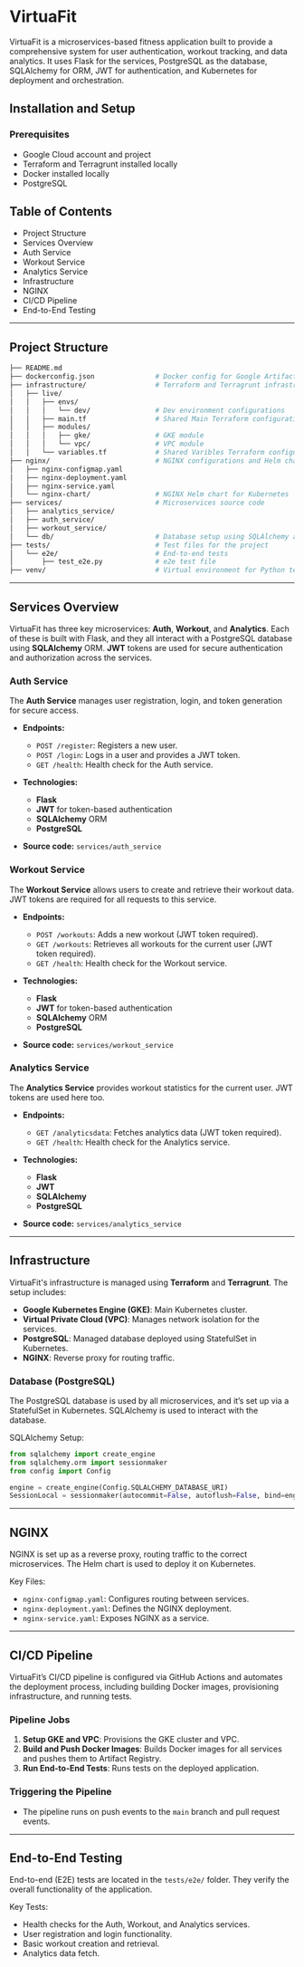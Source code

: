 # VirtuaFit

VirtuaFit is a microservices-based fitness application built to provide a comprehensive system for user authentication, workout tracking, and data analytics. It uses Flask for the services, PostgreSQL as the database, SQLAlchemy for ORM, JWT for authentication, and Kubernetes for deployment and orchestration.

## Installation and Setup

### Prerequisites

- Google Cloud account and project
- Terraform and Terragrunt installed locally
- Docker installed locally
- PostgreSQL

## Table of Contents

- Project Structure
- Services Overview
- Auth Service
- Workout Service
- Analytics Service
- Infrastructure
- NGINX
- CI/CD Pipeline
- End-to-End Testing
---

## Project Structure

```bash
├── README.md
├── dockerconfig.json               # Docker config for Google Artifact Registry
├── infrastructure/                 # Terraform and Terragrunt infrastructure files
│   ├── live/
│   │   ├── envs/
│   │   │   └── dev/                # Dev environment configurations
│   │   ├── main.tf                 # Shared Main Terraform configuration file accros environments
│   │   ├── modules/
│   │   │   ├── gke/                # GKE module
│   │   │   └── vpc/                # VPC module
│   │   └── variables.tf            # Shared Varibles Terraform configuration file accros environments
├── nginx/                          # NGINX configurations and Helm chart
│   ├── nginx-configmap.yaml
│   ├── nginx-deployment.yaml
│   ├── nginx-service.yaml
│   └── nginx-chart/                # NGINX Helm chart for Kubernetes
├── services/                       # Microservices source code
│   ├── analytics_service/
│   ├── auth_service/
│   ├── workout_service/
│   └── db/                         # Database setup using SQLAlchemy and PostgreSQL
├── tests/                          # Test files for the project
│   └── e2e/                        # End-to-end tests
│       ├── test_e2e.py             # e2e test file
├── venv/                           # Virtual environment for Python testing dependencies
```

---

## Services Overview

VirtuaFit has three key microservices: **Auth**, **Workout**, and **Analytics**. Each of these is built with Flask, and they all interact with a PostgreSQL database using **SQLAlchemy** ORM. **JWT** tokens are used for secure authentication and authorization across the services.

### Auth Service

The **Auth Service** manages user registration, login, and token generation for secure access.

- **Endpoints:**
  - `POST /register`: Registers a new user.
  - `POST /login`: Logs in a user and provides a JWT token.
  - `GET /health`: Health check for the Auth service.

- **Technologies:**
  - **Flask**
  - **JWT** for token-based authentication
  - **SQLAlchemy** ORM
  - **PostgreSQL**

- **Source code:** `services/auth_service`

### Workout Service

The **Workout Service** allows users to create and retrieve their workout data. JWT tokens are required for all requests to this service.

- **Endpoints:**
  - `POST /workouts`: Adds a new workout (JWT token required).
  - `GET /workouts`: Retrieves all workouts for the current user (JWT token required).
  - `GET /health`: Health check for the Workout service.

- **Technologies:**
  - **Flask**
  - **JWT** for token-based authentication
  - **SQLAlchemy** ORM
  - **PostgreSQL**

- **Source code:** `services/workout_service`

### Analytics Service

The **Analytics Service** provides workout statistics for the current user. JWT tokens are used here too.

- **Endpoints:**
  - `GET /analyticsdata`: Fetches analytics data (JWT token required).
  - `GET /health`: Health check for the Analytics service.

- **Technologies:**
  - **Flask**
  - **JWT**
  - **SQLAlchemy**
  - **PostgreSQL**

- **Source code:** `services/analytics_service`

---

## Infrastructure

VirtuaFit's infrastructure is managed using **Terraform** and **Terragrunt**. The setup includes:

- **Google Kubernetes Engine (GKE)**: Main Kubernetes cluster.
- **Virtual Private Cloud (VPC)**: Manages network isolation for the services.
- **PostgreSQL**: Managed database deployed using StatefulSet in Kubernetes.
- **NGINX**: Reverse proxy for routing traffic.

### Database (PostgreSQL)

The PostgreSQL database is used by all microservices, and it’s set up via a StatefulSet in Kubernetes. SQLAlchemy is used to interact with the database.

SQLAlchemy Setup:
```python
from sqlalchemy import create_engine
from sqlalchemy.orm import sessionmaker
from config import Config

engine = create_engine(Config.SQLALCHEMY_DATABASE_URI)
SessionLocal = sessionmaker(autocommit=False, autoflush=False, bind=engine)
```

---

## NGINX

NGINX is set up as a reverse proxy, routing traffic to the correct microservices. The Helm chart is used to deploy it on Kubernetes.

Key Files:
- `nginx-configmap.yaml`: Configures routing between services.
- `nginx-deployment.yaml`: Defines the NGINX deployment.
- `nginx-service.yaml`: Exposes NGINX as a service.

---

## CI/CD Pipeline

VirtuaFit’s CI/CD pipeline is configured via GitHub Actions and automates the deployment process, including building Docker images, provisioning infrastructure, and running tests.

### Pipeline Jobs

1. **Setup GKE and VPC**: Provisions the GKE cluster and VPC.
2. **Build and Push Docker Images**: Builds Docker images for all services and pushes them to Artifact Registry.
3. **Run End-to-End Tests**: Runs tests on the deployed application.

### Triggering the Pipeline

- The pipeline runs on push events to the `main` branch and pull request events.

---

## End-to-End Testing

End-to-end (E2E) tests are located in the `tests/e2e/` folder. They verify the overall functionality of the application.

Key Tests:
- Health checks for the Auth, Workout, and Analytics services.
- User registration and login functionality.
- Basic workout creation and retrieval.
- Analytics data fetch.
